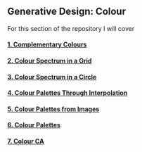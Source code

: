 ## Generative Design: Colour
For this section of the repository I will cover

#### [1. Complementary Colours](01_complementary_colours/)
#### [2. Colour Spectrum in a Grid](02_colour_spectrum_in_a_grid/)
#### [3. Colour Spectrum in a Circle](03_colour_spectrum_in_a_circle/)
#### [4. Colour Palettes Through Interpolation](04_colour_palettes_through_interpolation/)
#### [5. Colour Palettes from Images](05_colour_palettes_from_images/)
#### [6. Colour Palettes](06_colour_palettes_from_rules/)
#### [7. Colour CA](07_colour_colour_CA/)
